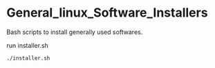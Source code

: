 # General_linux_Software_Installers
Bash scripts to install generally used softwares.

run installer.sh
```
./installer.sh
```
